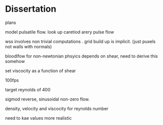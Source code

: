 # Dissertation












plans

model pulsatile flow. look up caretiod arery pulse flow

wss involves non trivial computations . grid build up is implicit. (just puxels not walls with normals)

bloodlfow for non-newtonian phsyics depends on shear, need to derive this somehow

set viscocity as a function of shear

100fps

target reynolds of 400

sigmod reverse, sinusoidal non-zero flow. 

density, velocity and viscocity for reynolds number 

need to kae values more realistic

